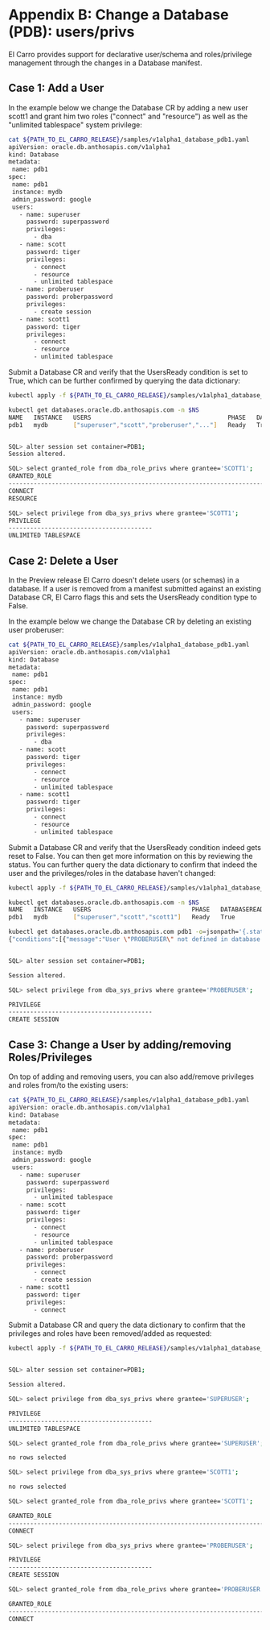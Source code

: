 # Appendix B: Change a Database (PDB): users/privs

El Carro provides support for declarative user/schema and roles/privilege
management through the changes in a Database manifest.

## Case 1: Add a User

In the example below we change the Database CR by adding a new user scott1 and
grant him two roles ("connect" and "resource") as well as the "unlimited
tablespace" system privilege:

```sh
cat ${PATH_TO_EL_CARRO_RELEASE}/samples/v1alpha1_database_pdb1.yaml
apiVersion: oracle.db.anthosapis.com/v1alpha1
kind: Database
metadata:
 name: pdb1
spec:
 name: pdb1
 instance: mydb
 admin_password: google
 users:
   - name: superuser
     password: superpassword
     privileges:
       - dba
   - name: scott
     password: tiger
     privileges:
       - connect
       - resource
       - unlimited tablespace
   - name: proberuser
     password: proberpassword
     privileges:
       - create session
   - name: scott1
     password: tiger
     privileges:
       - connect
       - resource
       - unlimited tablespace
```

Submit a Database CR and verify that the UsersReady condition is set to True,
which can be further confirmed by querying the data dictionary:

```sh
kubectl apply -f ${PATH_TO_EL_CARRO_RELEASE}/samples/v1alpha1_database_pdb1.yaml -n $NS

kubectl get databases.oracle.db.anthosapis.com -n $NS
NAME   INSTANCE   USERS                                      PHASE   DATABASEREADYSTATUS   DATABASEREADYREASON   USERREADYSTATUS   USERREADYREASON
pdb1   mydb       ["superuser","scott","proberuser","..."]   Ready   True                  CreateComplete        True              SyncComplete


SQL> alter session set container=PDB1;
Session altered.

SQL> select granted_role from dba_role_privs where grantee='SCOTT1';
GRANTED_ROLE
--------------------------------------------------------------------------------
CONNECT
RESOURCE

SQL> select privilege from dba_sys_privs where grantee='SCOTT1';
PRIVILEGE
----------------------------------------
UNLIMITED TABLESPACE
```

## Case 2: Delete a User

In the Preview release El Carro doesn't delete users (or schemas) in a database.
If a user is removed from a manifest submitted against an existing Database CR,
El Carro flags this and sets the UsersReady condition type to False.

In the example below we change the Database CR by deleting an existing user
proberuser:

```sh
cat ${PATH_TO_EL_CARRO_RELEASE}/samples/v1alpha1_database_pdb1.yaml
apiVersion: oracle.db.anthosapis.com/v1alpha1
kind: Database
metadata:
 name: pdb1
spec:
 name: pdb1
 instance: mydb
 admin_password: google
 users:
   - name: superuser
     password: superpassword
     privileges:
       - dba
   - name: scott
     password: tiger
     privileges:
       - connect
       - resource
       - unlimited tablespace
   - name: scott1
     password: tiger
     privileges:
       - connect
       - resource
       - unlimited tablespace
```

Submit a Database CR and verify that the UsersReady condition indeed gets reset
to False. You can then get more information on this by reviewing the status. You
can further query the data dictionary to confirm that indeed the user and the
privileges/roles in the database haven't changed:

```sh
kubectl apply -f ${PATH_TO_EL_CARRO_RELEASE}/samples/v1alpha1_database_pdb1.yaml -n $NS

kubectl get databases.oracle.db.anthosapis.com -n $NS
NAME   INSTANCE   USERS                            PHASE   DATABASEREADYSTATUS   DATABASEREADYREASON   USERREADYSTATUS   USERREADYREASON
pdb1   mydb       ["superuser","scott","scott1"]   Ready   True                  CreateComplete        False             UserOutOfSync

kubectl get databases.oracle.db.anthosapis.com pdb1 -o=jsonpath='{.status}' -n $NS
{"conditions":[{"message":"User \"PROBERUSER\" not defined in database spec, supposed to be deleted. suppressed SQL \"ALTER SESSION SET CONTAINER=PDB1; DROP USER PROBERUSER CASCADE;\". Fix by deleting the user in DB or updating DB spec to include the user","reason":"UsersOutOfSync","status":"False","type":"UsersReady"}],"status":"Ready"}


SQL> alter session set container=PDB1;

Session altered.

SQL> select privilege from dba_sys_privs where grantee='PROBERUSER';

PRIVILEGE
----------------------------------------
CREATE SESSION
```

## Case 3: Change a User by adding/removing Roles/Privileges

On top of adding and removing users, you can also add/remove privileges and
roles from/to the existing users:

```sh
cat ${PATH_TO_EL_CARRO_RELEASE}/samples/v1alpha1_database_pdb1.yaml
apiVersion: oracle.db.anthosapis.com/v1alpha1
kind: Database
metadata:
 name: pdb1
spec:
 name: pdb1
 instance: mydb
 admin_password: google
 users:
   - name: superuser
     password: superpassword
     privileges:
       - unlimited tablespace
   - name: scott
     password: tiger
     privileges:
       - connect
       - resource
       - unlimited tablespace
   - name: proberuser
     password: proberpassword
     privileges:
       - connect
       - create session
   - name: scott1
     password: tiger
     privileges:
       - connect
```

Submit a Database CR and query the data dictionary to confirm that the
privileges and roles have been removed/added as requested:

```sh
kubectl apply -f ${PATH_TO_EL_CARRO_RELEASE}/samples/v1alpha1_database_pdb1.yaml -n $NS


SQL> alter session set container=PDB1;

Session altered.

SQL> select privilege from dba_sys_privs where grantee='SUPERUSER';

PRIVILEGE
----------------------------------------
UNLIMITED TABLESPACE

SQL> select granted_role from dba_role_privs where grantee='SUPERUSER';

no rows selected

SQL> select privilege from dba_sys_privs where grantee='SCOTT1';

no rows selected

SQL> select granted_role from dba_role_privs where grantee='SCOTT1';

GRANTED_ROLE
--------------------------------------------------------------------------------
CONNECT

SQL> select privilege from dba_sys_privs where grantee='PROBERUSER';

PRIVILEGE
----------------------------------------
CREATE SESSION

SQL> select granted_role from dba_role_privs where grantee='PROBERUSER';

GRANTED_ROLE
--------------------------------------------------------------------------------
CONNECT
```
